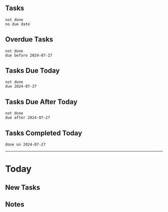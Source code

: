 ## Tasks
```tasks
not done
no due date
```
## Overdue Tasks
``` tasks
not done
due before 2024-07-27
```
## Tasks Due Today
```tasks
not done
due 2024-07-27
```
## Tasks Due After Today
```tasks
not done
due after 2024-07-27
```
## Tasks Completed Today
```tasks
done on 2024-07-27
```
---
# Today

## New Tasks

## Notes